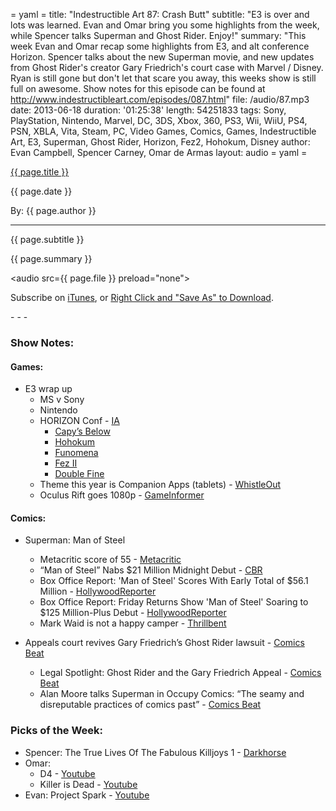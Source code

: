 = yaml =
title: "Indestructible Art 87: Crash Butt"
subtitle: "E3 is over and lots was learned. Evan and Omar bring you some highlights from the week, while Spencer talks Superman and Ghost Rider. Enjoy!"
summary: "This week Evan and Omar recap some highlights from E3, and alt conference Horizon. Spencer talks about the new Superman movie, and new updates from Ghost Rider's creator Gary Friedrich's court case with Marvel / Disney. Ryan is still gone but don't let that scare you away, this weeks show is still full on awesome. Show notes for this episode can be found at http://www.indestructibleart.com/episodes/087.html"
file: /audio/87.mp3
date: 2013-06-18
duration: '01:25:38'
length: 54251833
tags: Sony, PlayStation, Nintendo, Marvel, DC, 3DS, Xbox, 360, PS3, Wii, WiiU, PS4, PSN, XBLA, Vita, Steam, PC, Video Games, Comics, Games, Indestructible Art, E3, Superman, Ghost Rider, Horizon, Fez2, Hohokum, Disney
author: Evan Campbell, Spencer Carney, Omar de Armas
layout: audio
= yaml =

<a href="{{ page.url }}" class='postTitleLink'><p class='postTitle'>{{ page.title }}</p></a>
<p class='postPublished'>{{ page.date }}</p>
<p class='postAuthor'>By: {{ page.author }}</p>
<hr>
<p class='podcastSummary'>{{ page.subtitle }}</p>

<p class='podcastSummary'>{{ page.summary }}</p>

<audio src={{ page.file }} preload="none"></audio>
<p class='subLinks'>Subscribe on <a href='http://bit.ly/iapodcast'>iTunes</a>, or <a href={{ page.file }}>Right Click and "Save As" to Download</a>.</p>
- - -

### Show Notes:  ###
#### Games: ####
* E3 wrap up
    * MS v Sony
    * Nintendo
    * HORIZON Conf - [IA](http://www.indestructibleart.com/posts/2013-06-13-HORIZON.html)
        * [Capy’s Below](http://horizon.venuspatrol.com/games/below/)
        * [Hohokum](http://horizon.venuspatrol.com/games/hohokum/)
        * [Funomena](http://horizon.venuspatrol.com/games/funomena/)
        * [Fez II](http://horizon.venuspatrol.com/games/fez-ii/)
        * [Double Fine](http://horizon.venuspatrol.com/games/broken-age/)
    * Theme this year is Companion Apps (tablets) - [WhistleOut](http://www.whistleout.com/blog/dont-forget-about-tablets-at-e3)
    * Oculus Rift goes 1080p - [GameInformer](http://www.gameinformer.com/b/news/archive/2013/06/14/the-oculus-rift-hd-fulfills-the-technology_2700_s-promise.aspx)
  
#### Comics: ####
* Superman: Man of Steel
    * Metacritic score of 55 - [Metacritic](http://www.metacritic.com/movie/man-of-steel)
    * “Man of Steel” Nabs $21 Million Midnight Debut - [CBR](http://www.comicbookresources.com/?page=article&id=46084)
    * Box Office Report: 'Man of Steel' Scores With Early Total of $56.1 Million - [HollywoodReporter](http://www.hollywoodreporter.com/news/box-office-report-man-steel-569432)
    * Box Office Report: Friday Returns Show 'Man of Steel' Soaring to $125 Million-Plus Debut - [HollywoodReporter](http://www.hollywoodreporter.com/news/box-office-report-friday-returns-569256)
    * Mark Waid is not a happy camper - [Thrillbent](http://thrillbent.com/blog/man-of-steel-since-you-asked/)

* Appeals court revives Gary Friedrich’s Ghost Rider lawsuit - [Comics Beat](http://comicsbeat.com/appeals-court-revives-gary-friedrichs-ghost-rider-law-suit/)
    * Legal Spotlight: Ghost Rider and the Gary Friedrich Appeal - [Comics Beat](http://comicsbeat.com/legal-spotlight-ghost-rider-and-the-gary-friedrich-appeal/)
    * Alan Moore talks Superman in Occupy Comics: “The seamy and disreputable practices of comics past” - [Comics Beat](http://comicsbeat.com/alan-moore-talks-superman-in-occupy-comics-the-seamy-and-disreputable-practices-of-comics-past/)
  
### Picks of the Week: ###
* Spencer: The True Lives Of The Fabulous Killjoys 1 - [Darkhorse](http://www.darkhorse.com/Comics/16-705/The-True-Lives-of-the-Fabulous-Killjoys-1-Becky-Cloonan-cover)
* Omar:
    * D4 - [Youtube](http://www.youtube.com/watch?v=Qq5dB4OhBLY)
    * Killer is Dead - [Youtube](http://www.youtube.com/watch?v=4_4B4_1MYXM)
* Evan: Project Spark - [Youtube](http://www.youtube.com/watch?v=QEaS1Joxq0w)